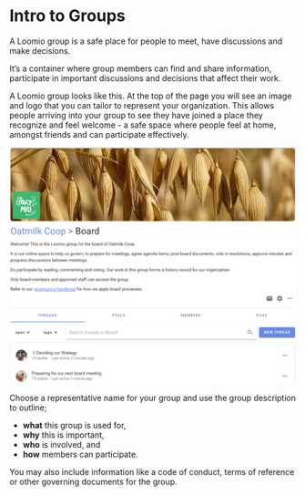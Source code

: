 # Intro to Groups

A Loomio group is a safe place for people to meet, have discussions and make decisions. 

It’s a container where group members can find and share information, participate in important discussions and decisions that affect their work.  

A Loomio group looks like this.  At the top of the page you will see an image and logo that you can tailor to represent your organization.  This allows people arriving into your group to see they have joined a place they recognize and feel welcome - a safe space where people feel at home, amongst friends and can participate effectively.

![](group_page.png)

Choose a representative name for your group and use the group description to outline;
- **what** this group is used for,
- **why** this is important,
- **who** is involved, and
- **how** members can participate.

You may also include information like a code of conduct, terms of reference or other governing documents for the group.
